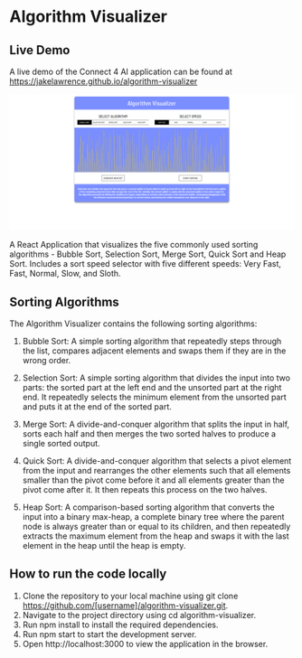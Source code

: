 # Algorithm Visualizer

## Live Demo

A live demo of the Connect 4 AI application can be found at https://jakelawrence.github.io/algorithm-visualizer

![Algorithm Visualizer](https://raw.githubusercontent.com/jakelawrence/algorithm-visualizer/master/img/algorithm-visualizer.png?raw=true)

A React Application that visualizes the five commonly used sorting algorithms - Bubble Sort, Selection Sort, Merge Sort, Quick Sort and Heap Sort. Includes a sort speed selector with five different speeds: Very Fast, Fast, Normal, Slow, and Sloth.

## Sorting Algorithms
The Algorithm Visualizer contains the following sorting algorithms:

1. Bubble Sort: A simple sorting algorithm that repeatedly steps through the list, compares adjacent elements and swaps them if they are in the wrong order.

2. Selection Sort: A simple sorting algorithm that divides the input into two parts: the sorted part at the left end and the unsorted part at the right end. It repeatedly selects the minimum element from the unsorted part and puts it at the end of the sorted part.

3. Merge Sort: A divide-and-conquer algorithm that splits the input in half, sorts each half and then merges the two sorted halves to produce a single sorted output.

4. Quick Sort: A divide-and-conquer algorithm that selects a pivot element from the input and rearranges the other elements such that all elements smaller than the pivot come before it and all elements greater than the pivot come after it. It then repeats this process on the two halves.

5. Heap Sort: A comparison-based sorting algorithm that converts the input into a binary max-heap, a complete binary tree where the parent node is always greater than or equal to its children, and then repeatedly extracts the maximum element from the heap and swaps it with the last element in the heap until the heap is empty.

## How to run the code locally

1. Clone the repository to your local machine using git clone https://github.com/[username]/algorithm-visualizer.git.
2. Navigate to the project directory using cd algorithm-visualizer.
3. Run npm install to install the required dependencies.
4. Run npm start to start the development server.
5. Open http://localhost:3000 to view the application in the browser.
